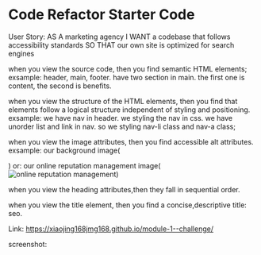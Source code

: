 # Code Refactor Starter Code
User Story:
AS A marketing agency
I WANT a codebase that follows accessibility standards
SO THAT our own site is optimized for search engines


when you view the source code, then you find semantic HTML elements;
exsample: header, main, footer. have two section in main. the first one is content, the second is benefits.

when you view the structure of the HTML elements, then you find that elements follow a logical structure independent of styling and positioning.
exsample: we have nav in header. we styling the nav in css. we have unorder list and link in nav. so we styling nav-li class and nav-a class;

when you view the image attributes, then you find accessible alt attributes.
exsample: our background image( <div class="hero" role="img" aria-label="{background-image}"></div>)
or: our online reputation management image(<img src="./assets/images/online-reputation-management.jpg" alt="online reputation management" class="float-right" />)

when you view the heading attributes,then they fall in sequential order.

when you view the title element, then you find a concise,descriptive title: seo.

Link: https://xiaojing168jmg168.github.io/module-1--challenge/

screenshot: 